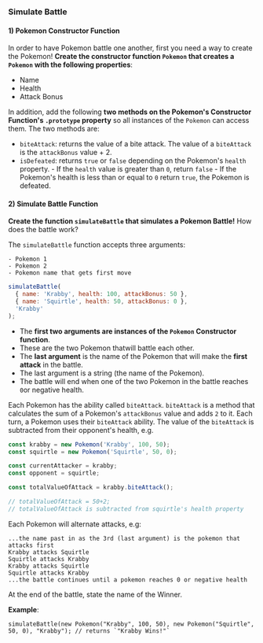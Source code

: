 ### Simulate Battle

#### 1) Pokemon Constructor Function

In order to have Pokemon battle one another, first you need a way to create the Pokemon! **Create the constructor function `Pokemon` that creates a `Pokemon`
with the following properties**:

- Name
- Health
- Attack Bonus

In addition, add the following **two methods on the Pokemon's Constructor Function's `.prototype` property** so all instances of the `Pokemon` can access them. The two methods are:

- `biteAttack`: returns the value of a bite attack. The value of a `biteAttack` is the `attackBonus` value + 2.
- `isDefeated`: returns `true` or `false` depending on the Pokemon's `health` property. - If the `health` value is greater than `0`, return `false` - If the Pokemon's health is less than or equal to `0` return `true`, the Pokemon is defeated.





#### 2) Simulate Battle Function

**Create the function `simulateBattle` that simulates a Pokemon Battle!** How does the battle work?

The `simulateBattle` function accepts three arguments:

    - Pokemon 1
    - Pokemon 2
    - Pokemon name that gets first move

```js
simulateBattle(
  { name: 'Krabby', health: 100, attackBonus: 50 },
  { name: 'Squirtle', health: 50, attackBonus: 0 },
  'Krabby'
);
```

- The **first two arguments are instances of the `Pokemon` Constructor function**.
- These are the two Pokemon thatwill battle each other.
- The **last argument** is the name of the Pokemon that will make the **first attack** in the battle.
- The last argument is a string (the name of the Pokemon).
- The battle will end when one of the two Pokemon in the battle reaches `0`or negative health.

Each Pokemon has the ability called `biteAttack`. `biteAttack` is a method that calculates the sum of a Pokemon's `attackBonus` value and adds `2` to it. Each turn, a Pokemon uses their `biteAttack` ability. The value of the `biteAttack` is subtracted from their opponent's health, e.g.

```js
const krabby = new Pokemon('Krabby', 100, 50);
const squirtle = new Pokemon('Squirtle', 50, 0);

const currentAttacker = krabby;
const opponent = squirtle;

const totalValueOfAttack = krabby.biteAttack();

// totalValueOfAttack = 50+2;
// totalValueOfAttack is subtracted from squirtle's health property
```

Each Pokemon will alternate attacks, e.g:

```
...the name past in as the 3rd (last argument) is the pokemon that attacks first
Krabby attacks Squirtle
Squirtle attacks Krabby
Krabby attacks Squirtle
Squirtle attacks Krabby
...the battle continues until a pokemon reaches 0 or negative health
```

At the end of the battle, state the name of the Winner.

**Example**:

```
simulateBattle(new Pokemon("Krabby", 100, 50), new Pokemon("Squirtle", 50, 0), "Krabby"); // returns `"Krabby Wins!"`
```
